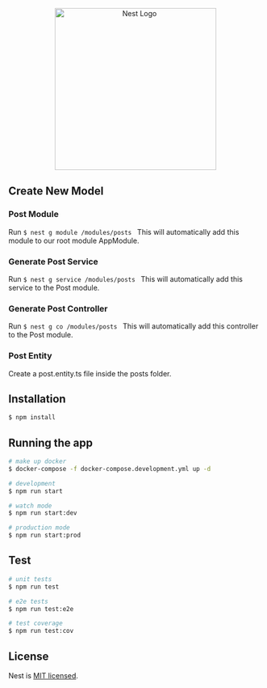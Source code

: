 <p align="center">
  <a href="http://nestjs.com/" target="blank"><img src="https://nestjs.com/img/logo_text.svg" width="320" alt="Nest Logo" /></a>
</p>

## Create New Model

### Post Module

Run `$ nest g module /modules/posts `
This will automatically add this module to our root module AppModule.

### Generate Post Service

Run `$ nest g service /modules/posts `
This will automatically add this service to the Post module.

### Generate Post Controller

Run `$ nest g co /modules/posts `
This will automatically add this controller to the Post module.

### Post Entity

Create a post.entity.ts file inside the posts folder.

## Installation

```bash
$ npm install
```

## Running the app

```bash
# make up docker
$ docker-compose -f docker-compose.development.yml up -d

# development
$ npm run start

# watch mode
$ npm run start:dev

# production mode
$ npm run start:prod
```

## Test

```bash
# unit tests
$ npm run test

# e2e tests
$ npm run test:e2e

# test coverage
$ npm run test:cov
```

## License

Nest is [MIT licensed](LICENSE).
